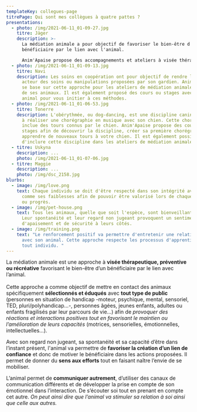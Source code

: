 ```yaml
---
templateKey: collegues-page
titrePage: Qui sont mes collègues à quatre pattes ?
presentations:
  - photo: /img/2021-06-11_01-09-27.jpg
    titre: Jäger
    description: >-
      La médiation animale a pour objectif de favoriser le bien-être d'un
      bénéficiaire par le lien avec l'animal. 

      Anim'Apaise propose des accompagnements et ateliers à visée thérapeutique, préventive ou récréative adaptés aux besoins du public concerné.
  - photo: /img/2021-06-11_01-09-13.jpg
    titre: Navi
    description: Les soins en coopération ont pour objectif de rendre l'animal
      acteur des soins ou manipulations proposées par son gardien. Anim'Apaise
      se base sur cette approche pour les ateliers de médiation animale auprès
      de ses animaux. Il est également proposé des cours ou stages avec votre
      animal pour vous initier à ces méthodes.
  - photo: /img/2021-06-11_01-06-53.jpg
    titre: Tonerre
    description: L'obérythmée, ou dog-dancing, est une discipline canine consistant
      à réaliser une chorégraphie en musique avec son chien. Cette chorégraphie
      inclue des tours connus par le chien. Anim'Apaise propose des cours ou
      stages afin de découvrir la discipline, créer sa première chorégraphie et
      apprendre de nouveaux tours à votre chien. Il est également possible
      d'inclure cette discipline dans les ateliers de médiation animale.
  - titre: Uskyna
    description: ...
    photo: /img/2021-06-11_01-07-06.jpg
  - titre: Maggie
    description: ...
    photo: /img/dsc_2158.jpg
blurbs:
  - image: /img/love.png
    text: Chaque individu se doit d'être respecté dans son intégrité avec ses forces
      comme ses faiblesses afin de pouvoir être valorisé lors de chaque effort
      ou progrès.
  - image: /img/pet-house.png
    text: Tous les animaux, quelle que soit l'espèce, sont bienveillants de nature.
      Leur spontanéité et leur regard non jugeant provoquent un sentiment
      d'apaisement et de sécurité à leurs côtés.
  - image: /img/training.png
    text: "Le renforcement positif va permettre d'entretenir une relation équilibrée
      avec son animal. Cette approche respecte les processus d'apprentissage de
      tout individu. "
---
```

La médiation animale est une approche à **visée thérapeutique, préventive ou récréative** favorisant le bien-être d’un bénéficiaire par le lien avec l’animal.\
\
Cette approche a comme objectif de mettre en contact des animaux spécifiquement **sélectionnés et éduqués** avec **tout type de public** (personnes en situation de handicap -moteur, psychique, mental, sensoriel, TED, pluri/polyhandicap...-, personnes âgées, jeunes enfants, adultes ou enfants fragilisés par leur parcours de vie...) afin de *provoquer des réactions et interactions positives tout en favorisant le maintien ou l’amélioration de leurs capacités* (motrices, sensorielles, émotionnelles, intellectuelles…).

Avec son regard non jugeant, sa spontanéité et sa capacité d’être dans l’instant présent, l'animal va permettre de **favoriser la création d’un lien de confiance** et donc de motiver le bénéficiaire dans les actions proposées. Il permet de donner du **sens aux efforts** tout en faisant naître l’envie de se mobiliser.

L’animal permet de **communiquer autrement**, d’utiliser des canaux de communication différents et de développer la prise en compte de son émotionnel dans l’interaction. De s’écouter soi tout en prenant en compte cet autre. *On peut ainsi dire que l’animal va stimuler sa relation à soi ainsi que celle aux autres.*
